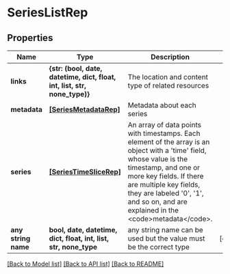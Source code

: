 # SeriesListRep


## Properties
Name | Type | Description | Notes
------------ | ------------- | ------------- | -------------
**links** | **{str: (bool, date, datetime, dict, float, int, list, str, none_type)}** | The location and content type of related resources | 
**metadata** | [**[SeriesMetadataRep]**](SeriesMetadataRep.md) | Metadata about each series | 
**series** | [**[SeriesTimeSliceRep]**](SeriesTimeSliceRep.md) | An array of data points with timestamps. Each element of the array is an object with a &#39;time&#39; field, whose value is the timestamp, and one or more key fields. If there are multiple key fields, they are labeled &#39;0&#39;, &#39;1&#39;, and so on, and are explained in the &lt;code&gt;metadata&lt;/code&gt;. | 
**any string name** | **bool, date, datetime, dict, float, int, list, str, none_type** | any string name can be used but the value must be the correct type | [optional]

[[Back to Model list]](../README.md#documentation-for-models) [[Back to API list]](../README.md#documentation-for-api-endpoints) [[Back to README]](../README.md)



